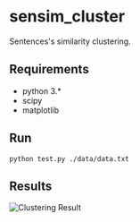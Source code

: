 # sensim_cluster
Sentences's similarity clustering.

## Requirements
* python 3.*
* scipy
* matplotlib

## Run
```
python test.py ./data/data.txt
```
## Results
![Clustering Result](https://github.com/gentom/sensim/blob/images/clustering_result.png)

